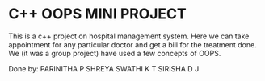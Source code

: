 # C++ OOPS MINI PROJECT
This is a c++ project on hospital management system. Here we can take appointment for any particular doctor and get a bill for the treatment done. We (it was a group project) have used a few concepts of OOPS.

Done by: PARINITHA P
         SHREYA 
         SWATHI K T
         SIRISHA D J
